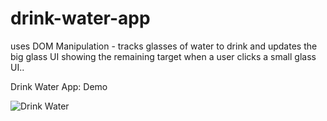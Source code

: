 # drink-water-app
uses DOM Manipulation - tracks glasses of water to drink and updates the big glass UI showing the  remaining target when a user clicks a small glass UI..

Drink Water App: Demo

![Drink Water](https://user-images.githubusercontent.com/37264147/179011565-a34c4239-1079-42ee-9efc-7eed171399db.gif)


